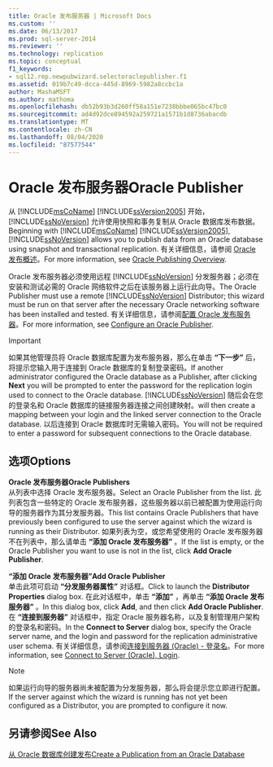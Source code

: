 ```yaml
---
title: Oracle 发布服务器 | Microsoft Docs
ms.custom: ''
ms.date: 06/13/2017
ms.prod: sql-server-2014
ms.reviewer: ''
ms.technology: replication
ms.topic: conceptual
f1_keywords:
- sql12.rep.newpubwizard.selectoraclepublisher.f1
ms.assetid: 019b7c49-dcca-445d-8969-5982a8ccbc1a
author: MashaMSFT
ms.author: mathoma
ms.openlocfilehash: db52b93b3d260ff58a151e7238bbbe065bc47bc0
ms.sourcegitcommit: ad4d92dce894592a259721a1571b1d8736abacdb
ms.translationtype: MT
ms.contentlocale: zh-CN
ms.lasthandoff: 08/04/2020
ms.locfileid: "87577544"
---
```

# <a name="oracle-publisher"></a><span data-ttu-id="b62ce-102">Oracle 发布服务器</span><span class="sxs-lookup"><span data-stu-id="b62ce-102">Oracle Publisher</span></span>
  <span data-ttu-id="b62ce-103">从 [!INCLUDE[msCoName](../../includes/msconame-md.md)] [!INCLUDE[ssVersion2005](../../includes/ssversion2005-md.md)] 开始，[!INCLUDE[ssNoVersion](../../includes/ssnoversion-md.md)] 允许使用快照和事务复制从 Oracle 数据库发布数据。</span><span class="sxs-lookup"><span data-stu-id="b62ce-103">Beginning with [!INCLUDE[msCoName](../../includes/msconame-md.md)] [!INCLUDE[ssVersion2005](../../includes/ssversion2005-md.md)], [!INCLUDE[ssNoVersion](../../includes/ssnoversion-md.md)] allows you to publish data from an Oracle database using snapshot and transactional replication.</span></span> <span data-ttu-id="b62ce-104">有关详细信息，请参阅 [Oracle 发布概述](non-sql/oracle-publishing-overview.md)。</span><span class="sxs-lookup"><span data-stu-id="b62ce-104">For more information, see [Oracle Publishing Overview](non-sql/oracle-publishing-overview.md).</span></span>  
  
 <span data-ttu-id="b62ce-105">Oracle 发布服务器必须使用远程 [!INCLUDE[ssNoVersion](../../includes/ssnoversion-md.md)] 分发服务器；必须在安装和测试必需的 Oracle 网络软件之后在该服务器上运行此向导。</span><span class="sxs-lookup"><span data-stu-id="b62ce-105">The Oracle Publisher must use a remote [!INCLUDE[ssNoVersion](../../includes/ssnoversion-md.md)] Distributor; this wizard must be run on that server after the necessary Oracle networking software has been installed and tested.</span></span> <span data-ttu-id="b62ce-106">有关详细信息，请参阅[配置 Oracle 发布服务器](non-sql/configure-an-oracle-publisher.md)。</span><span class="sxs-lookup"><span data-stu-id="b62ce-106">For more information, see [Configure an Oracle Publisher](non-sql/configure-an-oracle-publisher.md).</span></span>  
  
> [!IMPORTANT]  
>  <span data-ttu-id="b62ce-107">如果其他管理员将 Oracle 数据库配置为发布服务器，那么在单击 **“下一步”** 后，将提示您输入用于连接到 Oracle 数据库的复制登录密码。</span><span class="sxs-lookup"><span data-stu-id="b62ce-107">If another administrator configured the Oracle database as a Publisher, after clicking **Next** you will be prompted to enter the password for the replication login used to connect to the Oracle database.</span></span> [!INCLUDE[ssNoVersion](../../includes/ssnoversion-md.md)] <span data-ttu-id="b62ce-108">随后会在您的登录名和 Oracle 数据库的链接服务器连接之间创建映射。</span><span class="sxs-lookup"><span data-stu-id="b62ce-108">will then create a mapping between your login and the linked server connection to the Oracle database.</span></span> <span data-ttu-id="b62ce-109">以后连接到 Oracle 数据库时无需输入密码。</span><span class="sxs-lookup"><span data-stu-id="b62ce-109">You will not be required to enter a password for subsequent connections to the Oracle database.</span></span>  
  
## <a name="options"></a><span data-ttu-id="b62ce-110">选项</span><span class="sxs-lookup"><span data-stu-id="b62ce-110">Options</span></span>  
 <span data-ttu-id="b62ce-111">**Oracle 发布服务器**</span><span class="sxs-lookup"><span data-stu-id="b62ce-111">**Oracle Publishers**</span></span>  
 <span data-ttu-id="b62ce-112">从列表中选择 Oracle 发布服务器。</span><span class="sxs-lookup"><span data-stu-id="b62ce-112">Select an Oracle Publisher from the list.</span></span> <span data-ttu-id="b62ce-113">此列表包含一些特定的 Oracle 发布服务器，这些服务器以前已被配置为使用运行向导的服务器作为其分发服务器。</span><span class="sxs-lookup"><span data-stu-id="b62ce-113">This list contains Oracle Publishers that have previously been configured to use the server against which the wizard is running as their Distributor.</span></span> <span data-ttu-id="b62ce-114">如果列表为空，或您希望使用的 Oracle 发布服务器不在列表中，那么请单击 **“添加 Oracle 发布服务器”** 。</span><span class="sxs-lookup"><span data-stu-id="b62ce-114">If the list is empty, or the Oracle Publisher you want to use is not in the list, click **Add Oracle Publisher**.</span></span>  
  
 <span data-ttu-id="b62ce-115">**“添加 Oracle 发布服务器”**</span><span class="sxs-lookup"><span data-stu-id="b62ce-115">**Add Oracle Publisher**</span></span>  
 <span data-ttu-id="b62ce-116">单击此项可启动 **“分发服务器属性”** 对话框。</span><span class="sxs-lookup"><span data-stu-id="b62ce-116">Click to launch the **Distributor Properties** dialog box.</span></span> <span data-ttu-id="b62ce-117">在此对话框中，单击 **“添加”** ，再单击 **“添加 Oracle 发布服务器”** 。</span><span class="sxs-lookup"><span data-stu-id="b62ce-117">In this dialog box, click **Add**, and then click **Add Oracle Publisher**.</span></span> <span data-ttu-id="b62ce-118">在 **“连接到服务器”** 对话框中，指定 Oracle 服务器名称，以及复制管理用户架构的登录名和密码。</span><span class="sxs-lookup"><span data-stu-id="b62ce-118">In the **Connect to Server** dialog box, specify the Oracle server name, and the login and password for the replication administrative user schema.</span></span> <span data-ttu-id="b62ce-119">有关详细信息，请参阅[连接到服务器 (Oracle) - 登录名](connect-to-server-oracle-login.md)。</span><span class="sxs-lookup"><span data-stu-id="b62ce-119">For more information, see [Connect to Server &#40;Oracle&#41;, Login](connect-to-server-oracle-login.md).</span></span>  
  
> [!NOTE]  
>  <span data-ttu-id="b62ce-120">如果运行向导的服务器尚未被配置为分发服务器，那么将会提示您立即进行配置。</span><span class="sxs-lookup"><span data-stu-id="b62ce-120">If the server against which the wizard is running has not yet been configured as a Distributor, you are prompted to configure it now.</span></span>  
  
## <a name="see-also"></a><span data-ttu-id="b62ce-121">另请参阅</span><span class="sxs-lookup"><span data-stu-id="b62ce-121">See Also</span></span>  
 [<span data-ttu-id="b62ce-122">从 Oracle 数据库创建发布</span><span class="sxs-lookup"><span data-stu-id="b62ce-122">Create a Publication from an Oracle Database</span></span>](publish/create-a-publication-from-an-oracle-database.md)   

  
  
